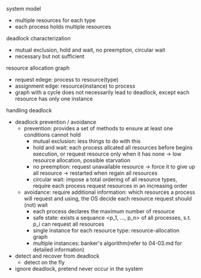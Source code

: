 system model
- multiple resources for each type
- each process holds multiple resources

deadlock characterization
- mutual exclusion, hold and wait, no preemption, circular wait
- necessary but not sufficient

resource allocation graph
- request edege: process to resource(type)
- assignment edge: resource(instance) to process
- graph with a cycle does not necessarily lead to deadlock, except each resource has only one instance

handling deadlock
- deadlock prevention / avoidance
    - prevention: provides a set of methods to ensure at least one conditions cannot hold
        - mutual exclusion: less things to do with this
        - hold and wait: each process allcated all resources before begins execution, or request resource only when it has none -> low resource allocation, possible starvation
        - no preemption: request unavailable resource -> force it to give up all resource -> restarted when regain all resources
        - circular wait: impose a total ordering of all resource types, require each process request resources in an increasing order
    - avoidance: require additional information: which resources a process will request and using, the OS decide each resource request should (not) wait
        - each process declares the maximum number of resource
        - safe state: exists a sequance <p_1, ..., p_n> of all processes, s.t. p_i can request all resources
        - single instance for each resource type: resource-allocation graph
        - multiple instances: banker's algorithm(refer to 04-03.md for detailed information)
- detect and recover from deadlock
    - detect on the fly
- ignore deadlock, pretend never occur in the system
